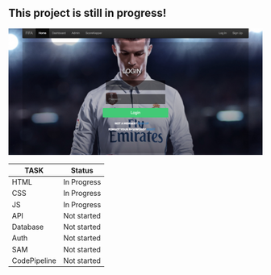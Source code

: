 ## This project is still in progress!

![Alt text](/serverlessWebsite/images/dashSample1.jpg?raw=true "Sample")

| TASK          | Status        |
| ------------- |:-------------:|
| HTML  | In Progress   |
| CSS   | In Progress   |
| JS    | In Progress   |
| API   | Not started   |
| Database  | Not started   |
| Auth  |   Not started   |
| SAM  |   Not started   |
| CodePipeline  |   Not started   |